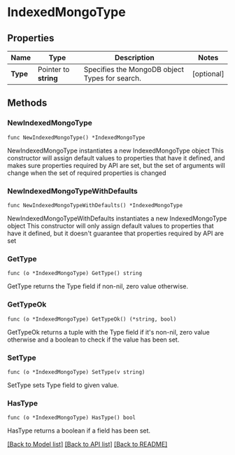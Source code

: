 # IndexedMongoType

## Properties

Name | Type | Description | Notes
------------ | ------------- | ------------- | -------------
**Type** | Pointer to **string** | Specifies the MongoDB object Types for search. | [optional] 

## Methods

### NewIndexedMongoType

`func NewIndexedMongoType() *IndexedMongoType`

NewIndexedMongoType instantiates a new IndexedMongoType object
This constructor will assign default values to properties that have it defined,
and makes sure properties required by API are set, but the set of arguments
will change when the set of required properties is changed

### NewIndexedMongoTypeWithDefaults

`func NewIndexedMongoTypeWithDefaults() *IndexedMongoType`

NewIndexedMongoTypeWithDefaults instantiates a new IndexedMongoType object
This constructor will only assign default values to properties that have it defined,
but it doesn't guarantee that properties required by API are set

### GetType

`func (o *IndexedMongoType) GetType() string`

GetType returns the Type field if non-nil, zero value otherwise.

### GetTypeOk

`func (o *IndexedMongoType) GetTypeOk() (*string, bool)`

GetTypeOk returns a tuple with the Type field if it's non-nil, zero value otherwise
and a boolean to check if the value has been set.

### SetType

`func (o *IndexedMongoType) SetType(v string)`

SetType sets Type field to given value.

### HasType

`func (o *IndexedMongoType) HasType() bool`

HasType returns a boolean if a field has been set.


[[Back to Model list]](../README.md#documentation-for-models) [[Back to API list]](../README.md#documentation-for-api-endpoints) [[Back to README]](../README.md)


